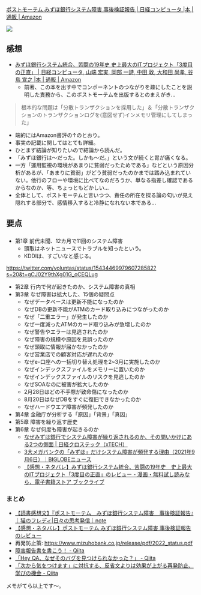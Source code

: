 [ポストモーテム みずほ銀行システム障害 事後検証報告 | 日経コンピュータ |本 | 通販 | Amazon](https://www.amazon.co.jp/dp/4296110918)

![](https://images-fe.ssl-images-amazon.com/images/I/51I35bz8K5L._SY291_BO1,204,203,200_QL40_ML2_.jpg)


## 感想

- [みずほ銀行システム統合、苦闘の19年史 史上最大のITプロジェクト「3度目の正直」 | 日経コンピュータ, 山端 宏実, 岡部 一詩, 中田 敦, 大和田 尚孝, 谷島 宣之 |本 | 通販 | Amazon](https://www.amazon.co.jp/dp/4296105353/)
    - 前著、この本を出す中でコンポーネントのつながりを疎にしたことを説明した責務から、このポストモーテムを出版するとのまえがき...

> 根本的な問題は「分散トランザクションを採用した」＆「分散トランザクションのトランザクションログを(意図せず)インメモリ管理にしてしまった」

- 端的にはAmazon書評の↑のとおり。
- 事実の記載に関してはとても詳細。
- ひとまず結論が知りたいので結論から読んだ。
- 「みずほ銀行は～だった。しかも～だ。」という文が続くと胃が痛くなる。
- 一方「運用監視の環境があまりに貧弱だったためである」などという原因分析があるが、「あまりに貧弱」がどう貧弱だったのかまでは踏み込まれていない。他行のフローや環境に比べてなのだろうか、単なる指差し確認であるからなのか、等、ちょっともどかしい... 
- 全体として、ポストモーテムと言いつつ、責任の所在を探る論の匂いが見え隠れする部分で、感情移入すると冷静になれない本である...




## 要点
### 
- 第1章 前代未聞、12カ月で11回のシステム障害
    - 頭取はネットニュースでトラブルを知ったという。
    - KDDIは、すごいなと感じる。

https://twitter.com/voluntas/status/1543446997960728582?s=20&t=gCJ02Y9thXg01G_oCEQLug

- 第2章 行内で何が起きたのか、システム障害の真相
- 第3章 なぜ障害は拡大した、15個の疑問点
    - なぜデータベースは更新不能になったのか
    - なぜDBの更新不能がATMのカード取り込みにつながったのか
    - なぜ「二重エラー」が発生したのか
    - なぜ一度減ったATMのカード取り込みが急増したのか
    - なぜ警告やエラーは見逃されたのか
    - なぜ障害の規模や原因を見誤ったのか
    - なぜ頭取に情報が届かなかったのか
    - なぜ営業店での顧客対応が遅れたのか
    - なぜe-口座への一括切り替え処理を2~3月に実施したのか
    - なぜインデックスファイルをメモリーに置いたのか
    - なぜインデックスファイルのリスクを見逃したのか
    - なぜSOAなのに被害が拡大したのか
    - 2月28日はどの不手際が致命傷になったのか
    - 8月20日はなぜDBをすぐに復旧できなかったのか
    - なぜハードウエア障害が頻発したのか
- 第4章 金融庁が分析する「原因」「背景」「真因」
- 第5章 障害を繰り返す歴史
- 第6章 なぜ何度も障害が起きるのか
    - [なぜみずほ銀行でシステム障害が繰り返されるのか、その問いかけにある2つの側面 | 日経クロステック（xTECH）](https://xtech.nikkei.com/atcl/nxt/column/18/01972/030300001/)
    - [3大メガバンクの「みずほ」だけシステム障害が頻発する理由（2021年9月6日）｜BIGLOBEニュース](https://news.biglobe.ne.jp/economy/0906/jbp_210906_4844990912.html)
    - [【感想・ネタバレ】みずほ銀行システム統合、苦闘の19年史　史上最大のITプロジェクト「3度目の正直」のレビュー - 漫画・無料試し読みなら、電子書籍ストア ブックライブ](https://booklive.jp/review/list/title_id/715543/vol_no/001)

### まとめ
- [【読書感想文】『ポストモーテム　みずほ銀行システム障害　事後検証報告』｜猫のフレディ|日々の思考発信｜note](https://note.com/freddy_cat/n/n79cdc3a8bfec)
- [【感想・ネタバレ】ポストモーテム みずほ銀行システム障害 事後検証報告のレビュー](https://booklive.jp/review/list/title_id/1104781/vol_no/001)
- 再発防止策: https://www.mizuhobank.co.jp/release/pdf/2022_status.pdf
- [障害報告書を書こう！ - Qiita](https://qiita.com/Ping/items/7cc93bcae87583184121#%E5%AF%BE%E5%BF%9C%E5%86%8D%E7%99%BA%E9%98%B2%E6%AD%A2%E7%AD%96)
- [「Hey QA、なぜそのバグを見つけられなかった？」 - Qiita](https://qiita.com/e99h2121/items/c6293b65237b4c56baa4)
- [「次から気をつけます」に対抗する、反省文よりは効果が上がる再発防止、学びの機会 - Qiita](https://qiita.com/e99h2121/items/be9247563fb936b77511)
 
メモがてら以上です～。
